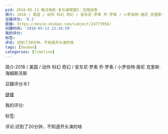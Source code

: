 ```yaml
---
pid: 2018-05-13-看过电影-复仇者联盟3：无限战争
简介: 2018 / 美国 / 动作 科幻 奇幻 / 安东尼·罗素 乔·罗素 / 小罗伯特·唐尼 克里斯·海姆斯沃斯
豆瓣评分: '8.1'
链接: https://movie.douban.com/subject/24773958/
创建时间: '2018-05-13 23:36:59'
我的评分:
标签:
评论: 迟到了20分钟，不知道开头演的啥
tags: [douban]
categories: [timeline]
---
```

简介:2018 / 美国 / 动作 科幻 奇幻 / 安东尼·罗素 乔·罗素 / 小罗伯特·唐尼 克里斯·海姆斯沃斯

豆瓣评分:8.1

[链接](https://movie.douban.com/subject/24773958/)

我的评分:

标签:

评论:迟到了20分钟，不知道开头演的啥

